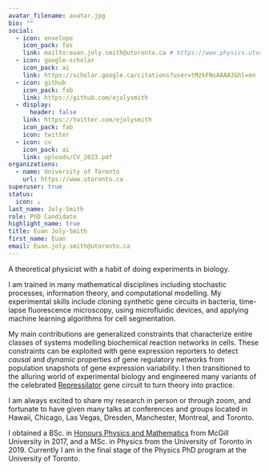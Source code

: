 ```yaml
---
avatar_filename: avatar.jpg
bio: ""
social:
  - icon: envelope
    icon_pack: fas
    link: mailto:euan.joly.smith@utoronto.ca # https://www.physics.utoronto.ca/members/joly-smith-euan/
  - icon: google-scholar
    icon_pack: ai
    link: https://scholar.google.ca/citations?user=tMzkFNsAAAAJ&hl=en
  - icon: github
    icon_pack: fab
    link: https://github.com/ejolysmith
  - display:
      header: false
    link: https://twitter.com/ejolysmith
    icon_pack: fab
    icon: twitter
  - icon: cv
    icon_pack: ai
    link: uploads/CV_2023.pdf
organizations:
  - name: University of Toronto
    url: https://www.utoronto.ca
superuser: true
status:
  icon: ☕️
last_name: Joly-Smith
role: PhD Candidate
highlight_name: true
title: Euan Joly-Smith
first_name: Euan
email: Euan.joly.smith@utoronto.ca
---
```

A theoretical physicist with a habit of doing experiments in biology. 

I am trained in many mathematical disciplines including stochastic processes, information theory, and computational modelling. 
My experimental skills include cloning synthetic gene circuits in bacteria, time-lapse fluorescence microscopy, using microfluidic devices, and applying machine learning algorithms for cell segmentation.

My main contributions are generalized constraints that characterize entire classes of systems modelling biochemical reaction networks in cells.
These constraints can be exploited with gene expression reporters to detect *causal* and *dynamic* properties of gene regulatory networks from population snapshots of gene expression variability.
I then transitioned to the alluring world of experimental biology and engineered many variants of the celebrated [Repressilator](https://www.nature.com/articles/35002125) gene circuit to turn theory into practice. 

I am always excited to share my research in person or through zoom, and fortunate to have given many talks at conferences and groups located in Hawaii, Chicago, Las Vegas, Dresden, Manchester, Montreal, and Toronto.
 
I obtained a BSc. in [Honours Physics and Mathematics](https://www.mcgill.ca/study/2023-2024/faculties/science/undergraduate/programs/bachelor-science-bsc-honours-mathematics-and-physics) from McGill University in 2017, and a MSc. in Physics from the University of Toronto in 2019. Currently I am in the final stage of the Physics PhD program at the University of Toronto. 
